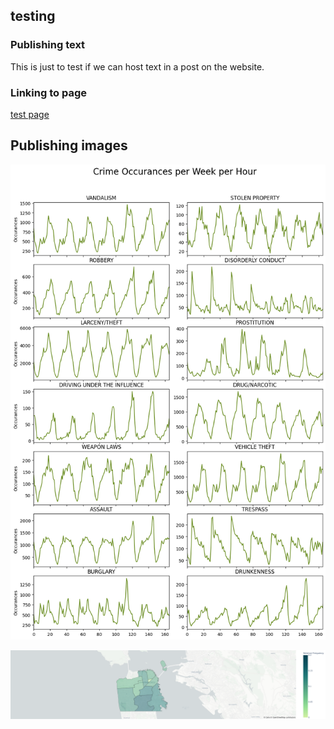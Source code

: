 

## testing 

### Publishing text

This is just to test if we can host text in a post on the website.

### Linking to page

[test page](/pages/test_page.md)

## Publishing images

![weekly crimes](/imgs/hourly_crimes.png)

![cartheft on sundays](/imgs/cartheft_sundays.png)


